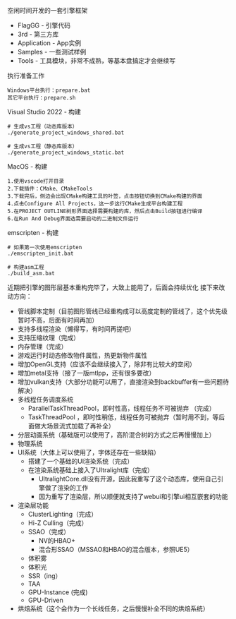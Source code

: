 空闲时间开发的一套引擎框架
* FlagGG - 引擎代码
* 3rd - 第三方库
* Application - App实例
* Samples - 一些测试样例
* Tools - 工具模块，非常不成熟，等基本盘搞定才会继续写

执行准备工作
```
Windows平台执行：prepare.bat
其它平台执行：prepare.sh
```

Visual Studio 2022 - 构建
```
# 生成vs工程（动态库版本）
./generate_project_windows_shared.bat

# 生成vs工程（静态库版本）
./generate_project_windows_static.bat
```

MacOS - 构建
```
1.使用vscode打开目录
2.下载插件：CMake、CMakeTools
3.下载完后，侧边会出现CMake构建工具的叶签，点击按钮切换到CMake构建的界面
4.点击Configure All Projects，这一步这行CMake生成平台构建工程
5.在PROJECT OUTLINE树形界面选择需要构建的库，然后点击Build按钮进行编译
6.在Run And Debug界面选需要启动的二进制文件运行
```

emscripten - 构建
```
# 如果第一次使用emscripten
./emscripten_init.bat

# 构建asm工程
./build_asm.bat
```

近期把引擎的图形层基本重构完毕了，大致上能用了，后面会持续优化
接下来改动方向：
* 管线脚本定制（目前图形管线已经重构成可以高度定制的管线了，这个优先级暂时不高，后面有时间再加）
* 支持多线程渲染（懒得写，有时间再搓吧）
* 支持压缩纹理（完成）
* 内存管理（完成）
* 游戏运行时动态修改物件属性，热更新物件属性
* 增加OpenGL支持（应该不会继续接入了，除非有比较大的空闲）
* 增加metal支持（接了一版mtlpp，还有很多要改）
* 增加vulkan支持（大部分功能可以用了，直接渲染到backbuffer有一些问题待解决）
* 多线程任务调度系统
    * ParallelTaskThreadPool，即时性高，线程任务不可被抛弃 （完成）
    * TaskThreadPool ，即时性稍低，线程任务可被抛弃（暂时用不到，等后面做大场景流式加载了再补全）
* 分层动画系统（基础版可以使用了，高阶混合树的方式之后再慢慢加上）
* 物理系统
* UI系统（大体上可以使用了，字体还存在一些缺陷）
    * 搭建了一个基础的UI渲染系统（完成）
    * 在渲染系统基础上接入了Ultralight库（完成）
        * UltralightCore.dll没有开源，因此我重写了这个动态库，使用自己引擎做了渲染的工作
        * 因为重写了渲染层，所以顺便就支持了webui和引擎ui相互嵌套的功能
* 渲染层功能
    * ClusterLighting（完成）
    * Hi-Z Culling（完成）
    * SSAO（完成）
        * NV的HBAO+
        * 混合形SSAO（MSSAO和HBAO的混合版本，参照UE5）
    * 体积雾
    * 体积光
    * SSR（ing）
    * TAA
    * GPU-Instance (完成)
    * GPU-Driven
* 烘焙系统（这个会作为一个长线任务，之后慢慢补全不同的烘焙系统）
